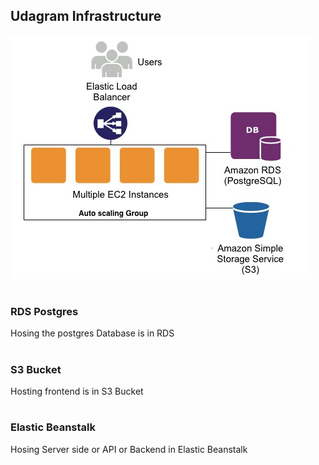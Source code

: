 ## Udagram Infrastructure

![InfrastructureImg](AWS-InfrastructureCross.jpg)

#
### RDS Postgres
Hosing the postgres Database is in RDS

#
### S3 Bucket
Hosting frontend is in S3 Bucket

 # 
### Elastic Beanstalk

Hosing Server side or API or Backend in Elastic Beanstalk
